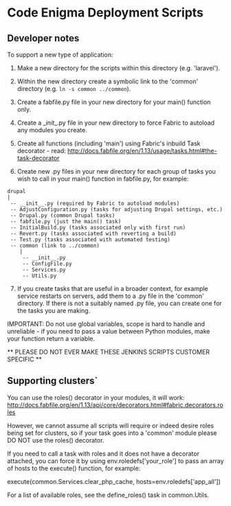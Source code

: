 # Code Enigma Deployment Scripts

## Developer notes

To support a new type of application:

1. Make a new directory for the scripts within this directory (e.g.
'laravel').

2. Within the new directory create a symbolic link to the 'common'
directory (e.g. `ln -s common ../common`).

3. Create a fabfile.py file in your new directory for your main() 
function only.

4. Create a \__init__.py file in your new directory to force Fabric to
autoload any modules you create.

5. Create all functions (including 'main') using Fabric's inbuild Task
decorator - read: 
http://docs.fabfile.org/en/1.13/usage/tasks.html#the-task-decorator

6. Create new .py files in your new directory for each group of tasks
you wish to call in your main() function in fabfile.py, for example:

```
drupal
|
 -- __init__.py (required by Fabric to autoload modules)
 -- AdjustConfiguration.py (tasks for adjusting Drupal settings, etc.)
 -- Drupal.py (common Drupal tasks)
 -- fabfile.py (just the main() task)
 -- InitialBuild.py (tasks associated only with first run)
 -- Revert.py (tasks associated with reverting a build)
 -- Test.py (tasks associated with automated testing)
 -- common (link to ../common)
    |
     -- __init__.py
     -- ConfigFile.py
     -- Services.py
     -- Utils.py
```
     
7. If you create tasks that are useful in a broader context, for 
example service restarts on servers, add them to a .py file in the 
'common' directory. If there is not a suitably named .py file, you can
create one for the tasks you are making.

IMPORTANT: Do not use global variables, scope is hard to handle and 
unreliable - if you need to pass a value between Python modules, make
your function return a variable.


** PLEASE DO NOT EVER MAKE THESE JENKINS SCRIPTS CUSTOMER SPECIFIC **

## Supporting clusters`

You can use the roles() decorator in your modules, it will work:
http://docs.fabfile.org/en/1.13/api/core/decorators.html#fabric.decorators.roles

However, we cannot assume all scripts will require or indeed desire 
roles being set for clusters, so if your task goes into a 'common' 
module please DO NOT use the roles() decorator.

If you need to call a task with roles and it does not have a decorator
attached, you can force it by using env.roledefs['your_role'] to pass
an array of hosts to the execute() function, for example:

execute(common.Services.clear_php_cache, hosts=env.roledefs['app_all'])

For a list of available roles, see the define_roles() task in 
common.Utils.


